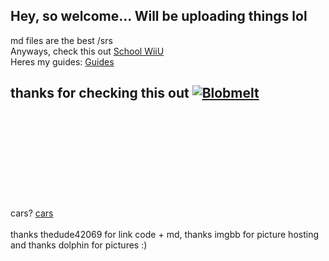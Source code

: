 ## Hey, so welcome... Will be uploading things lol <br />
md files are the best /srs <br />
Anyways, check this out <a href="https://quadsYT.github.io/extra-sites/schoolwiiu">School WiiU</a> <br />
Heres my guides: <a href="https://quadsYT.github.io/guides">Guides </a> <br />
## thanks for checking this out <a href="https://imgbb.com/"><img src="https://i.ibb.co/gz1JV2x/Blobmelt.png" alt="Blobmelt" border="0"></a> <br />
<br />
<br />
<br />
<br />
<br />
<br />
<br />
<br />
<br />
cars? <a href="https://quadsyt.github.io/extra-sites/cars">cars </a> <br />
<br /> 
thanks thedude42069 for link code + md, thanks imgbb for picture hosting and thanks dolphin for pictures :)
